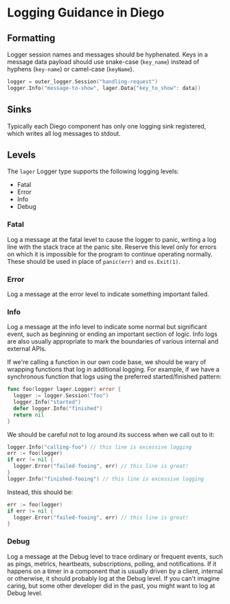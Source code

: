 # Logging Guidance in Diego

## Formatting

Logger session names and messages should be hyphenated. Keys in a message data payload should use snake-case (`key_name`) instead of hyphens (`key-name`) or camel-case (`keyName`).

```go
logger = outer_logger.Session("handling-request")
logger.Info("message-to-show", lager.Data{"key_to_show": data})
```

## Sinks

Typically each Diego component has only one logging sink registered, which writes all log messages to stdout.


## Levels

The `lager` Logger type supports the following logging levels:

* Fatal
* Error
* Info
* Debug


### Fatal

Log a message at the fatal level to cause the logger to panic, writing a log line with the stack trace at the panic site. Reserve this level only for errors on which it is impossible for the program to continue operating normally. These should be used in place of `panic(err)` and `os.Exit(1)`.

### Error

Log a message at the error level to indicate something important failed.


### Info

Log a message at the info level to indicate some normal but significant event, such as beginning or ending an important section of logic. Info logs are also usually appropriate to mark the boundaries of various internal and external APIs.

If we're calling a function in our own code base, we should be wary of wrapping functions that log in additional logging. For example, if we have a synchronous function that logs using the preferred started/finished pattern:
```go
func foo(logger lager.Logger) error {
  logger := logger.Session("foo")
  logger.Info("started")
  defer logger.Info("finished")
  return nil
}
```
We should be careful not to log around its success when we call out to it:
```go
logger.Info("calling-foo") // this line is excessive logging
err := foo(logger)
if err != nil {
  logger.Error("failed-fooing", err) // this line is great!
}
logger.Info("finished-fooing") // this line is excessive logging
```
Instead, this should be:
```go
err := foo(logger)
if err != nil {
  logger.Error("failed-fooing", err) // this line is great!
}
```



### Debug

Log a message at the Debug level to trace ordinary or frequent events, such as pings, metrics, heartbeats, subscriptions, polling, and notifications. If it happens on a timer in a component that is usually driven by a client, internal or otherwise, it should probably log at the Debug level. If you can't imagine caring, but some other developer did in the past, you might want to log at Debug level. 
